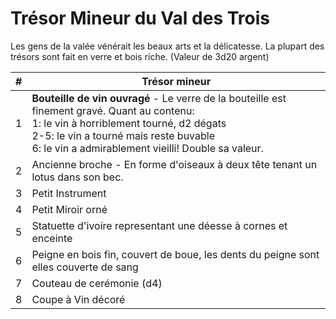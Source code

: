 # Trésor Mineur du Val des Trois
Les gens de la valée vénérait les beaux arts et la délicatesse. La plupart des trésors sont fait en verre et bois riche. (Valeur de 3d20 argent)

| #   | Trésor mineur                                                                                                                                                                                                                                   |
| --- | ----------------------------------------------------------------------------------------------------------------------------------------------------------------------------------------------------------------------------------------------- |
| 1   | **Bouteille de vin ouvragé** - Le verre de la bouteille est finement gravé. Quant au contenu: <br>1: le vin à horriblement tourné, d2 dégats<br>2-5: le vin a tourné mais reste buvable<br>6: le vin a admirablement vieilli! Double sa valeur. |
| 2   | Ancienne broche - En forme d'oiseaux à deux tête tenant un lotus dans son bec.                                                                                                                                                                  |
| 3   | Petit Instrument                                                                                                                                                                                                                                |
| 4   | Petit Miroir orné                                                                                                                                                                                                                               |
| 5   | Statuette d'ivoire representant une déesse à cornes et enceinte                                                                                                                                                                                 |
| 6   | Peigne en bois fin, couvert de boue, les dents du peigne sont elles couverte de sang                                                                                                                                                            |
| 7   | Couteau de cerémonie (d4)                                                                                                                                                                                                                       |
| 8   | Coupe à Vin décoré                                                                                                                                                                                                                              |
